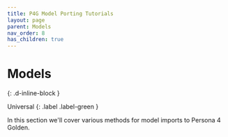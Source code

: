 ```yaml
---
title: P4G Model Porting Tutorials
layout: page
parent: Models
nav_order: 8
has_children: true
---
```


# Models
{: .d-inline-block }

Universal
{: .label .label-green } 

In this section we'll cover various methods for model imports to Persona 4 Golden.